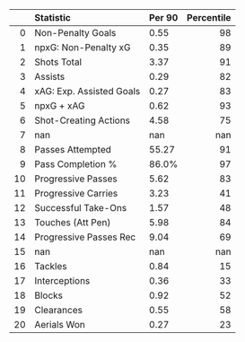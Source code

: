 |    | Statistic                | Per 90   |   Percentile |
|---:|:-------------------------|:---------|-------------:|
|  0 | Non-Penalty Goals        | 0.55     |           98 |
|  1 | npxG: Non-Penalty xG     | 0.35     |           89 |
|  2 | Shots Total              | 3.37     |           91 |
|  3 | Assists                  | 0.29     |           82 |
|  4 | xAG: Exp. Assisted Goals | 0.27     |           83 |
|  5 | npxG + xAG               | 0.62     |           93 |
|  6 | Shot-Creating Actions    | 4.58     |           75 |
|  7 | nan                      | nan      |          nan |
|  8 | Passes Attempted         | 55.27    |           91 |
|  9 | Pass Completion %        | 86.0%    |           97 |
| 10 | Progressive Passes       | 5.62     |           83 |
| 11 | Progressive Carries      | 3.23     |           41 |
| 12 | Successful Take-Ons      | 1.57     |           48 |
| 13 | Touches (Att Pen)        | 5.98     |           84 |
| 14 | Progressive Passes Rec   | 9.04     |           69 |
| 15 | nan                      | nan      |          nan |
| 16 | Tackles                  | 0.84     |           15 |
| 17 | Interceptions            | 0.36     |           33 |
| 18 | Blocks                   | 0.92     |           52 |
| 19 | Clearances               | 0.55     |           58 |
| 20 | Aerials Won              | 0.27     |           23 |